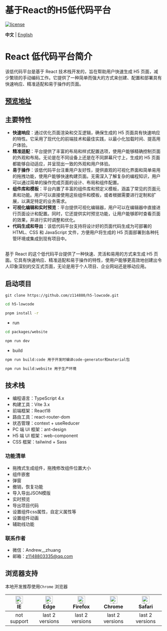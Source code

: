 # 基于React的H5低代码平台

[![license](https://img.shields.io/github/license/z114880/h5-lowcode.svg)](LICENSE)

**中文** | [English](./README.EN.md)


# React 低代码平台简介

该低代码平台是基于 React 技术栈开发的，旨在帮助用户快速生成 H5 页面，减少繁琐的手动编码工作。它提供了一种简单而强大的方式来创建、配置和部署具有快速响应、精准适配和易于操作的页面。

## [预览地址](https://funet.top)

## 主要特性

- **快速响应**：通过优化页面渲染和交互逻辑，确保生成的 H5 页面具有快速响应的特性。它采用了现代化的前端技术和最佳实践，以最小化加载时间、提高用户体验。
- **精准适配**：平台提供了丰富的布局和样式配置选项，使用户能够精确控制页面的外观和布局。无论是在不同设备上还是在不同屏幕尺寸上，生成的 H5 页面都能够自动适应，并呈现出一致的外观和用户体验。
- **易于操作**：该低代码平台注重用户友好性，提供直观的可视化界面和简单易用的拖拽功能，使用户能够快速构建页面。无需深入了解复杂的编程知识，用户可以通过简单的操作完成页面的设计、布局和组件配置。
- **组件库和模板**：平台内置了丰富的组件库和预定义模板，涵盖了常见的页面元素和功能。用户可以直接使用这些组件和模板，或者根据需要进行定制和扩展，以满足特定的业务需求。
- **可视化编辑和实时预览**：平台提供可视化编辑器，用户可以在编辑器中直接进行页面设计和配置。同时，它还提供实时预览功能，让用户能够即时查看页面的效果，并进行实时调整和优化。
- **代码生成和导出**：该低代码平台支持将设计好的页面代码生成为可部署的 HTML、CSS 和 JavaScript 文件，方便用户将生成的 H5 页面部署到各种托管环境或集成到现有项目中。

##

基于 React 的这个低代码平台提供了一种快速、灵活和易用的方式来生成 H5 页面。它具有快速响应、精准适配和易于操作的特性，使用户能够更高效地创建出令人印象深刻的交互式页面，无论是用于个人项目、企业网站还是移动应用。


## 启动项目

```shell
git clone https://github.com/z114880/h5-lowcode.git
```

```bash
cd h5-lowcode

pnpm install -r
```

- run

```bash
cd packages/website

npm run dev
```

- build

```bash
npm run build:code 用于开发时编译code-generator和material包

npm run build:website 用于生产环境
```

## 技术栈

- 编程语言：TypeScript 4.x
- 构建工具：Vite 3.x
- 前端框架：React18
- 路由工具：react-router-dom
- 状态管理：context + useReducer
- PC 端 UI 框架：ant-design
- H5 端 UI 框架：web-component
- CSS 框架：tailwind + Sass

### 功能清单

- 拖拽式生成组件，拖拽修改组件位置大小
- 组件嵌套
- 弹窗
- 撤销，恢复功能
- 导入导出JSON模版
- 实时预览
- 导出项目代码
- 设置组件css属性，自定义属性等
- 设置组件动画
- 辅助线功能

### 联系作者

- 微信：Andrew__zhuang
- 邮箱：z1148803335@qq.com

## 浏览器支持

本地开发推荐使用`Chrome` 浏览器

| [<img src="https://raw.githubusercontent.com/alrra/browser-logos/master/src/edge/edge_48x48.png" alt=" Edge" width="24px" height="24px" />](http://godban.github.io/browsers-support-badges/)</br>IE | [<img src="https://raw.githubusercontent.com/alrra/browser-logos/master/src/edge/edge_48x48.png" alt=" Edge" width="24px" height="24px" />](http://godban.github.io/browsers-support-badges/)</br>Edge | [<img src="https://raw.githubusercontent.com/alrra/browser-logos/master/src/firefox/firefox_48x48.png" alt="Firefox" width="24px" height="24px" />](http://godban.github.io/browsers-support-badges/)</br>Firefox | [<img src="https://raw.githubusercontent.com/alrra/browser-logos/master/src/chrome/chrome_48x48.png" alt="Chrome" width="24px" height="24px" />](http://godban.github.io/browsers-support-badges/)</br>Chrome | [<img src="https://raw.githubusercontent.com/alrra/browser-logos/master/src/safari/safari_48x48.png" alt="Safari" width="24px" height="24px" />](http://godban.github.io/browsers-support-badges/)</br>Safari |
| :-: | :-: | :-: | :-: | :-: |
| not support | last 2 versions | last 2 versions | last 2 versions | last 2 versions |

